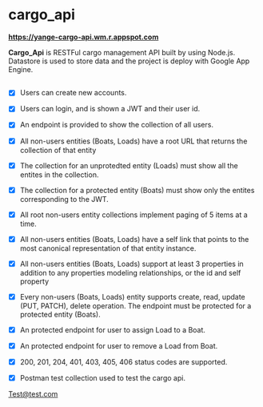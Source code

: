 # cargo_api
**https://yange-cargo-api.wm.r.appspot.com**

**Cargo_Api** is RESTFul cargo management API built by using Node.js. 
Datastore is used to store data and the project is deploy with Google App Engine.

## 
* [x] Users can create new accounts.
* [x] Users can login, and is shown a JWT and their user id.
* [x] An endpoint is provided to show the collection of all users.
* [x] All non-users entities (Boats, Loads) have a root URL that returns the collection of that entity
* [x] The collection for an unprotedted entity (Loads) must show all the entites in the collection.
* [x] The collection for a protected entity (Boats) must show only the entites corresponding to the JWT.
* [x] All root non-users entity collections implement paging of 5 items at a time.
* [x] All non-users entities (Boats, Loads) have a self link that points to the most canonical representation of that entity instance.
* [x] All non-users entities (Boats, Loads) support at least 3 properties in addition to any properties modeling relationships, or the id and self property
* [x] Every non-users (Boats, Loads) entity supports create, read, update (PUT, PATCH), delete operation. The endpoint must be protected for a protected entity (Boats).
* [x] An protected endpoint for user to assign Load to a Boat.
* [x] An protected endpoint for user to remove a Load from Boat.
* [x] 200, 201, 204, 401, 403, 405, 406 status codes are supported.
* [x] Postman test collection used to test the cargo api.



Test@test.com
